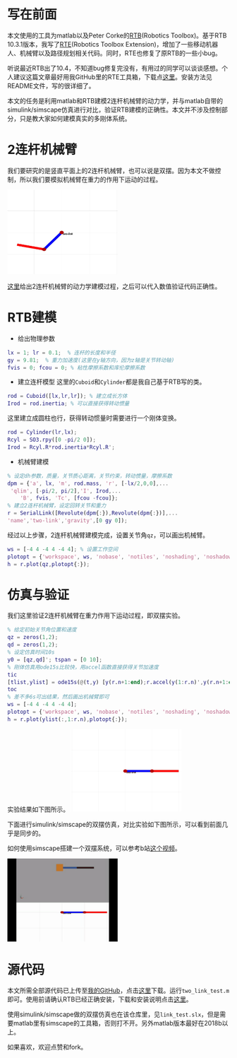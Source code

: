 # 写在前面

本文使用的工具为matlab以及Peter Corke的[RTB](https://petercorke.com/toolboxes/robotics-toolbox/)(Robotics Toolbox)。基于RTB 10.3.1版本，我写了[RTE](https://github.com/star2dust/Robotics-Toolbox)(Robotics Toolbox Extension)，增加了一些移动机器人、机械臂以及路径规划相关代码。同时，RTE也修复了原RTB的一些小bug。

听说最近RTB出了10.4，不知道bug修复完没有，有用过的同学可以谈谈感想。个人建议这篇文章最好用我GitHub里的RTE工具箱，下载点[这里](https://github.com/star2dust/Robotics-Toolbox)。安装方法见README文件，写的很详细了。

本文的任务是利用matlab和RTB建模2连杆机械臂的动力学，并与matlab自带的simulink/simscape仿真进行对比，验证RTB建模的正确性。本文并不涉及控制部分，只是教大家如何建模真实的多刚体系统。

# 2连杆机械臂

我们要研究的是竖直平面上的2连杆机械臂，也可以说是双摆。因为本文不做控制，所以我们要模拟机械臂在重力的作用下运动的过程。

<img src="twolink.png" alt="twolink" width="250" />

[这里](https://star2dust.github.io/post/matlab-rtb-two-link/)给出2连杆机械臂的动力学建模过程，之后可以代入数值验证代码正确性。

# RTB建模

- 给出物理参数
```matlab
lx = 1; lr = 0.1;  % 连杆的长度和半径
gy = 9.81;  % 重力加速度(这里在y轴方向，因为z轴是关节转动轴)
fvis = 0; fcou = 0; % 粘性摩擦系数和库伦摩擦系数
```
- 建立连杆模型
这里的`Cuboid`和`Cylinder`都是我自己基于RTB写的类。
```matlab
rod = Cuboid([lx,lr,lr]); % 建立成长方体
Irod = rod.inertia; % 可以直接获得转动惯量
```
这里建立成圆柱也行，获得转动惯量时需要进行一个刚体变换。
```matlab
rod = Cylinder(lr,lx);
Rcyl = SO3.rpy([0 -pi/2 0]);
Irod = Rcyl.R*rod.inertia*Rcyl.R';
```
- 机械臂建模
```matlab
% 设定dh参数，质量，关节质心距离，关节约束，转动惯量，摩擦系数
dpm = {'a', lx, 'm', rod.mass, 'r', [-lx/2,0,0],...
 'qlim', [-pi/2, pi/2],'I', Irod,...
    'B', fvis, 'Tc', [fcou -fcou]};
% 建立2连杆机械臂，设定回转关节和重力
r = SerialLink([Revolute(dpm{:}),Revolute(dpm{:})],...
'name','two-link','gravity',[0 gy 0]);
```
经过以上步骤，2连杆机械臂建模完成，设置关节角`qz`，可以画出机械臂。
```matlab
ws = [-4 4 -4 4 -4 4]; % 设置工作空间
plotopt = {'workspace', ws, 'nobase', 'notiles', 'noshading', 'noshadow', 'nowrist','top'}; % 设置绘图参数
h = r.plot(qz,plotopt{:});
```

# 仿真与验证

我们这里验证2连杆机械臂在重力作用下运动过程，即双摆实验。
```matlab
% 给定初始关节角位置和速度
qz = zeros(1,2);
qd = zeros(1,2);
% 设定仿真时间10s
y0 = [qz,qd]'; tspan = [0 10]; 
% 刚体仿真用ode15s比较快，用accel函数直接获得关节加速度
tic
[tlist,ylist] = ode15s(@(t,y) [y(r.n+1:end);r.accel(y(1:r.n)',y(r.n+1:end)',zeros(1,r.n))],tspan,y0);
toc
% 差不多6s可出结果，然后画出机械臂即可
ws = [-4 4 -4 4 -4 4];
plotopt = {'workspace', ws, 'nobase', 'notiles', 'noshading', 'noshadow', 'nowrist','top'};
h = r.plot(ylist(:,1:r.n),plotopt{:});
```
实验结果如下图所示。
<img src="twolinkrtb.gif" alt="twolinkrtb" width="250" />

下面进行simulink/simscape的双摆仿真，对比实验如下图所示，可以看到前面几乎是同步的。

如何使用simscape搭建一个双摆系统，可以参考b站[这个视频](https://www.bilibili.com/video/BV1X741147a5)。

<img src="twolinksim.gif" alt="twolinksim" width="250" />

# 源代码

本文所需全部源代码已上传至[我的GitHub](https://github.com/star2dust)，点击[这里](https://github.com/star2dust/two-link)下载。运行`two_link_test.m`即可。使用前请确认RTB已经正确安装，下载和安装说明点击[这里](https://github.com/star2dust/Robotics-Toolbox)。

使用simulink/simscape做的双摆仿真也在该仓库里，见`link_test.slx`，但是需要matlab里有simscape的工具箱，否则打不开。另外matlab版本最好在2018b以上。

如果喜欢，欢迎点赞和fork。


